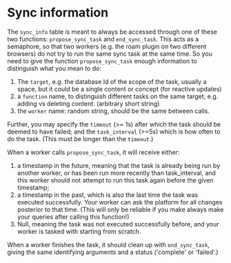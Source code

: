 # Sync information

The `sync_info` table is meant to always be accessed through one of these two functions: `propose_sync_task` and `end_sync_task`.
This acts as a semaphore, so that two workers (e.g. the roam plugin on two different browsers) do not try to run the same sync task at the same time. So you need to give the function `propose_sync_task` enough information to distinguish what you mean to do:

1. The `target`, e.g. the database Id of the scope of the task, usually a space, but it could be a single content or concept (for reactive updates)
2.  a `function` name, to distinguish different tasks on the same target; e.g. adding vs deleting content. (arbitrary short string)
3.  the `worker` name: random string, should be the same between calls.

Further, you may specify the `timeout` (>= 1s) after which the task should be deemed to have failed; and the `task_interval` (>=5s) which is how often to do the task. (This must be longer than the `timeout`.)

When a worker calls `propose_sync_task`, it will receive either:

1. a timestamp in the future, meaning that the task is already being run by another worker, or has been run more recently than task_interval, and this worker should not attempt to run this task again before the given timestamp;
2. a timestamp in the past, which is also the last time the task was executed successfully. Your worker can ask the platform for all changes posterior to that time. (This will only be reliable if you make always make your queries after calling this function!)
3. Null, meaning the task was not executed successfully before, and your worker is tasked with starting from scratch.

When a worker finishes the task, it should clean up with `end_sync_task`, giving the same identifying arguments and a status ('complete' or 'failed'.)

